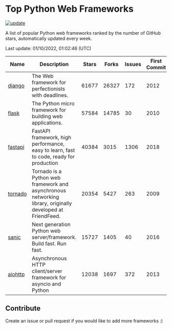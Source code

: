 # Top Python Web Frameworks

[![update](https://github.com/sunnysid3up/python-web-frameworks/actions/workflows/update.yml/badge.svg)](https://github.com/sunnysid3up/python-web-frameworks/actions/workflows/update.yml)

A list of popular Python web frameworks ranked by the number of GitHub stars, automatically updated every week.

Last update: 01/10/2022, 01:02:46 (UTC)

| Name          | Description          | Stars                     | Forks          | Issues               | First Commit        | Last Commit         |
|---------------|----------------------|---------------------------|----------------|----------------------|---------------------|---------------------|
| [django](https://github.com/django/django) | The Web framework for perfectionists with deadlines. | 61677 | 26327 | 172 | 2012 | 2022-01-10 |
| [flask](https://github.com/pallets/flask) | The Python micro framework for building web applications. | 57584 | 14785 | 30 | 2010 | 2022-01-09 |
| [fastapi](https://github.com/tiangolo/fastapi) | FastAPI framework, high performance, easy to learn, fast to code, ready for production | 40384 | 3015 | 1306 | 2018 | 2022-01-09 |
| [tornado](https://github.com/tornadoweb/tornado) | Tornado is a Python web framework and asynchronous networking library, originally developed at FriendFeed. | 20354 | 5427 | 263 | 2009 | 2022-01-09 |
| [sanic](https://github.com/sanic-org/sanic) | Next generation Python web server/framework. Build fast. Run fast. | 15727 | 1405 | 40 | 2016 | 2022-01-09 |
| [aiohttp](https://github.com/aio-libs/aiohttp) | Asynchronous HTTP client/server framework for asyncio and Python | 12038 | 1697 | 372 | 2013 | 2022-01-09 |

## Contribute 

Create an issue or pull request if you would like to add more frameworks :)